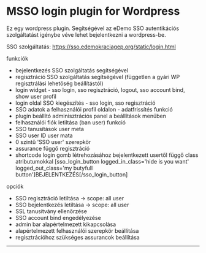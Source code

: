 # MSSO login plugin for Wordpress

Ez egy wordpress plugin. 
Segítségével az eDemo SSO autentikációs szolgáltatást igénybe véve lehet bejelentkezni a wordpress-be.

SSO szolgáltatás: https://sso.edemokraciagep.org/static/login.html

funkciók
- bejelentkezés SSO szolgáltatás segítségével
- regisztráció SSO szolgáltatás segítségével (független a gyári WP regisztrálási lehetőség beállítástól)
- login widget - sso login, sso regisztráció, logout, sso account bind, show user profil
- login oldal SSO kiegészítés - sso login, sso regisztráció
- SSO adatok a felhasználói profil oldalon - adatfrissítés funkció
- plugin beállító adminisztrációs panel a beállítások menüben
- felhasználói fiók letiltása (ban user) funkció
- SSO tanusítások user meta
- SSO user ID user mata
- 0 szintű 'SSO user' szerepkör
- assurance függő regisztráció
- shortcode login gomb létrehozásához bejelentkezett usertől függő class atributumokkal
[sso_login_button logged_in_class='hide is you want' logged_out_class='my butyfull button']BEJELENTKEZÉS[/sso_login_button]

opciók
- SSO regisztráció letiltása -> scope: all user
- SSO bejelentkezés letiltása -> scope: all user
- SSL tanusítvány ellenőrzése
- SSO account bind engedélyezése
- admin bar alapértelmezett kikapcsolása
- alapértelmezett felhasználói szerepkör beállítása
- regisztrációhoz szükséges assurancok beállítása

---
